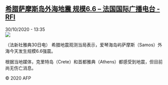 <!--1604066097000-->
[希腊萨摩斯岛外海地震 规模6.6 – 法国国际广播电台 - RFI](http://www.rfi.fr//cn/contenu/20201030-%E5%B8%8C%E8%85%8A%E8%90%A8%E6%91%A9%E6%96%AF%E5%B2%9B%E5%A4%96%E6%B5%B7%E5%9C%B0%E9%9C%87-%E8%A7%84%E6%A8%A166)
------

<div>30/10/2020 - 13:35</div><img src="https://s.rfi.fr/media/display/2671ddaa-1ab0-11eb-b980-005056a964fe/w:310/p:16x9/int0013b.201030203503.jpg"><div class="t-content__body u-clearfix"><p>（法新社雅典30日电）    希腊地震观测当局表示，爱琴海岛屿萨摩斯（Samos）外海今天发生规模6.6强震。</p><p>    根据当地媒体，克里特岛（Crete）和首都雅典（Athens）都感受到地震，但目前尚无伤亡消息。</p><p class="t-copyright">© 2020 AFP</p>        </div>
